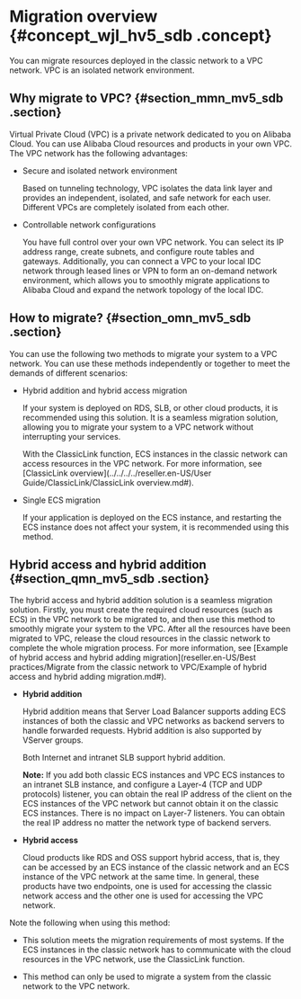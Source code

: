 # Migration overview {#concept_wjl_hv5_sdb .concept}

You can migrate resources deployed in the classic network to a VPC network. VPC is an isolated network environment.

## Why migrate to VPC? {#section_mmn_mv5_sdb .section}

Virtual Private Cloud \(VPC\) is a private network dedicated to you on Alibaba Cloud. You can use Alibaba Cloud resources and products in your own VPC. The VPC network has the following advantages:

-   Secure and isolated network environment

    Based on tunneling technology, VPC isolates the data link layer and provides an independent, isolated, and safe network for each user. Different VPCs are completely isolated from each other.

-   Controllable network configurations

    You have full control over your own VPC network. You can select its IP address range, create subnets, and configure route tables and gateways. Additionally, you can connect a VPC to your local IDC network through leased lines or VPN to form an on-demand network environment, which allows you to smoothly migrate applications to Alibaba Cloud and expand the network topology of the local IDC.


## How to migrate? {#section_omn_mv5_sdb .section}

You can use the following two methods to migrate your system to a VPC network. You can use these methods independently or together to meet the demands of different scenarios:

-   Hybrid addition and hybrid access migration

    If your system is deployed on RDS, SLB, or other cloud products, it is recommended using this solution. It is a seamless migration solution, allowing you to migrate your system to a VPC network without interrupting your services.

    With the ClassicLink function, ECS instances in the classic network can access resources in the VPC network. For more information, see [ClassicLink overview](../../../../reseller.en-US/User Guide/ClassicLink/ClassicLink overview.md#).

-   Single ECS migration

    If your application is deployed on the ECS instance, and restarting the ECS instance does not affect your system, it is recommended using this method.


## Hybrid access and hybrid addition {#section_qmn_mv5_sdb .section}

The hybrid access and hybrid addition solution is a seamless migration solution. Firstly, you must create the required cloud resources \(such as ECS\) in the VPC network to be migrated to, and then use this method to smoothly migrate your system to the VPC. After all the resources have been migrated to VPC, release the cloud resources in the classic network to complete the whole migration process. For more information, see [Example of hybrid access and hybrid adding migration](reseller.en-US/Best practices/Migrate from the classic network to VPC/Example of hybrid access and hybrid adding migration.md#).

-   **Hybrid addition**

    Hybrid addition means that Server Load Balancer supports adding ECS instances of both the classic and VPC networks as backend servers to handle forwarded requests. Hybrid addition is also supported by VServer groups.

    Both Internet and intranet SLB support hybrid addition.

    **Note:** If you add both classic ECS instances and VPC ECS instances to an intranet SLB instance, and configure a Layer-4 \(TCP and UDP protocols\) listener, you can obtain the real IP address of the client on the ECS instances of the VPC network but cannot obtain it on the classic ECS instances. There is no impact on Layer-7 listeners. You can obtain the real IP address no matter the network type of backend servers.

-   **Hybrid access**

    Cloud products like RDS and OSS support hybrid access, that is, they can be accessed by an ECS instance of the classic network and an ECS instance of the VPC network at the same time. In general, these products have two endpoints, one is used for accessing the classic network access and the other one is used for accessing the VPC network.


Note the following when using this method:

-   This solution meets the migration requirements of most systems. If the ECS instances in the classic network has to communicate with the cloud resources in the VPC network, use the ClassicLink function.

-   This method can only be used to migrate a system from the classic network to the VPC network.


